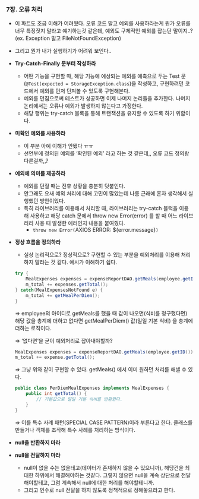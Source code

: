 ### 7장.  오류 처리

- 이 파트도 조금 이해가 어려웠다. 오류 코드 말고 예외를 사용하라는게 뭔가 오류를 너무 특정짓지 말라고 얘기하는것 같은데, 예외도 구체적인 예외를 잡는단 말이지..?(ex. Exception 말고 FileNotFoundException)
- 그리고 뭔가 내가 실행하기가 어려워 보인다..
- **Try-Catch-Finally 문부터 작성하라**
    - 어떤 기능을 구현할 때, 해당 기능에 예상되는 예외를 예측으로 두는 Test 문(`@Test(expected = StorageException.class`)을 작성하고,  구현하려던 코드에서 예외를 먼저 던져볼 수 있도록 구현해본다.
    - 예외를 던짐으로써 테스트가 성공하면 이제 나머지 논리들을 추가한다. 나머지 논리에서는 오류나 예외가 발생하지 않는다고 가정한다.
    - 해당 행위는 try-catch 블록을 통해 트랜잭션을 유지할 수 있도록 하기 위함이다.
- **미확인 예외를 사용하라**
    - 이 부분 아예 이해가 안됐다 ㅠㅠ
    - 선언부에 정의된 예외를 ‘확인된 예외’ 라고 하는 것 같은데,, 오류 코드 정의랑 다른걸까,,?
- **예외에 의미를 제공하라**
    - 예외를 던질 때는 전후 상황을 충분히 덧붙인다.
    - 안그래도 요새 예외 처리에 대해 고민이 많았는데 나름 근래에 혼자 생각해서 실행했던 방안이었다.
    - 특히 라이브러리를 이용해서 처리할 때, 라이브러리는 try-catch 블럭을 이용해 사용하고 해당 catch 문에서 throw new Error(error) 를 할 때 어느 라이브러리 사용 때 발생한 에러인지 내용을 붙여줬다.
        - `throw new Error(`AXIOS ERROR: ${error.message}`)`
- **정상 흐름을 정의하라**
    - 실상 논리적으로? 정상적으로? 구현할 수 있는 부분을 예외처리를 이용해 처리하지 말라는 것 같다. 예시가 이해하기 쉽다.
    
    ```java
    try {
    	MealExpenses expenses = expenseReportDAO.getMeals(employee.getId());
    	m_total += expenses.getTotal();
    } catch(MealExpensesNotFound e) {
    	m_total += getMealPerDiem();
    }
    ```
    
    ⇒ employee의 아이디로 getMeals를 했을 때 값이 나오면(식비를 청구했다면) 해당 값을 총계에 더하고 없다면 getMealPerDiem() 값(일일 기본 식비) 을 총계에 더하는 로직이다. 
    
    ⇒ ‘없다면’을 굳이 예외처리로 잡아내야할까?
    
    ```java
    MealExpenses expenses = expenseReportDAO.getMeals(employee.getID());
    m_total += expense.getTotal();
    ```
    
    ⇒ 그냥 위와 같이 구현할 수 있다. getMeals() 에서 이미 원하던 처리를 해낼 수 있다.
    
    ```java
    public class PerDiemMealExpenses implements MealExpenses {
    	public int getTotal() {
    		// 기본값으로 일일 기본 식비를 반환한다. 
    	}
    }
    ```
    
    ⇒ 이를 특수 사례 패턴(SPECIAL CASE PATTERN)이라 부른다고 한다. 클래스를 만들거나 객체를 조작해 특수 사례를 처리하는 방식이다. 
    
- **null을 반환하지 마라**
- **null을 전달하지 마라**
    - null이 없을 수는 없을테고(데이터가 존재하지 않을 수 있으니까), 해당건을 최대한 하위에서 해결해야하는 것같다. 그렇지 않으면 null을 계속 상단으로 전달해야할테고, 그럼 계속해서 null에 대한 처리를 해야할테니까.
    - 그리고 인수로 null 전달을 하지 않도록 정책적으로 정해놓으라고 한다.
